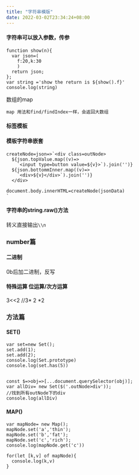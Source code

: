 ```yaml
---
title: "字符串模版"
date: 2022-03-02T23:34:24+08:00
---
```

#### 字符串可以放入参数，传参
```
function show(n){
  var json=(
    f:20,k:30
    )
  return json;
};
var string ='show the return is ${show().f}'
console.log(string)
```
数组的map
```
map 用法和find/findIndex一样，会返回大数组
```
#### 标签模板
#### 模板字符串嵌套
```
createNode=json=>`<div class=outNode>
  ${json.topValue.map((v)=>
    `<input type=button value=${v}>`).join('')}
  ${json.bottommInner.map((v)=>
    `<div>${v}</div>`).join('')}
  </div>

document.body.innerHTML=createNode(jsonData)    
`
```
#### 字符串的string.raw()方法
转义直接输出`\\n`
### number篇
#### 二进制
0b后加二进制，反写
#### 特殊运算 位运算/次方运算
3<<2  //3* 2 *2
### 方法篇
#### SET()
```
var set=new Set();
set.add(1);
set.add(2);
console.log(Set.prototype)
console.log(set.has(5))


const $=>obj=>[...document.querySelector(obj)];
var allDiv= new Set($('.outNode>div'));
//找到所有outNode下的div
console.log(allDiv)
```

#### MAP()
```
var mapNode= new Map();
mapNode.set('a','thin');
mapNode.set('b','fat');
mapNode.set('c','rich');
console.log(mapNode.get('c'))

for(let [k,v] of mapNode){
  console.log(k,v)
}
```
